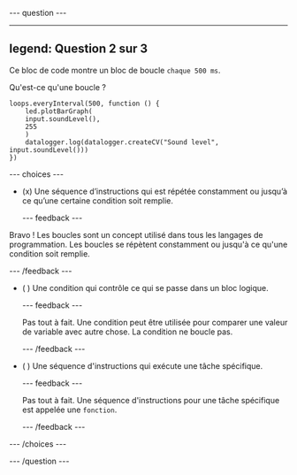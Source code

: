 
--- question ---

---
legend: Question 2 sur 3
---

Ce bloc de code montre un bloc de boucle `chaque 500 ms`.

Qu'est-ce qu'une boucle ?

```microbit
loops.everyInterval(500, function () {
    led.plotBarGraph(
    input.soundLevel(),
    255
    )
    datalogger.log(datalogger.createCV("Sound level", input.soundLevel()))
})
```

--- choices ---

- (x) Une séquence d’instructions qui est répétée constamment ou jusqu’à ce qu’une certaine condition soit remplie.

  --- feedback ---

Bravo ! Les boucles sont un concept utilisé dans tous les langages de programmation. Les boucles se répètent constamment ou jusqu'à ce qu'une condition soit remplie.

  --- /feedback ---

- ( ) Une condition qui contrôle ce qui se passe dans un bloc logique.

  --- feedback ---

  Pas tout à fait. Une condition peut être utilisée pour comparer une valeur de variable avec autre chose. La condition ne boucle pas.

  --- /feedback ---

- ( ) Une séquence d'instructions qui exécute une tâche spécifique.

  --- feedback ---

  Pas tout à fait. Une séquence d'instructions pour une tâche spécifique est appelée une `fonction`.

  --- /feedback ---

--- /choices ---

--- /question ---
